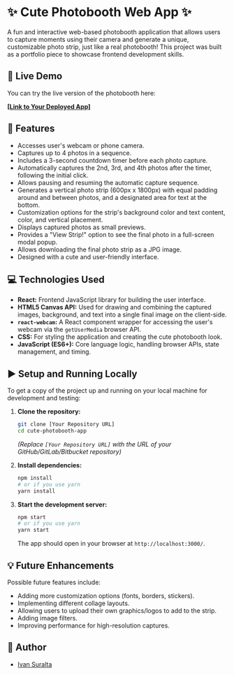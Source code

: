 # ✨ Cute Photobooth Web App ✨

A fun and interactive web-based photobooth application that allows users to capture moments using their camera and generate a unique, customizable photo strip, just like a real photobooth! This project was built as a portfolio piece to showcase frontend development skills.

## 🔗 Live Demo

You can try the live version of the photobooth here:

[**[Link to Your Deployed App]**](https://your-live-app-url.com)

## 📸 Features

- Accesses user's webcam or phone camera.
- Captures up to 4 photos in a sequence.
- Includes a 3-second countdown timer before each photo capture.
- Automatically captures the 2nd, 3rd, and 4th photos after the timer, following the initial click.
- Allows pausing and resuming the automatic capture sequence.
- Generates a vertical photo strip (600px x 1800px) with equal padding around and between photos, and a designated area for text at the bottom.
- Customization options for the strip's background color and text content, color, and vertical placement.
- Displays captured photos as small previews.
- Provides a "View Strip!" option to see the final photo in a full-screen modal popup.
- Allows downloading the final photo strip as a JPG image.
- Designed with a cute and user-friendly interface.

## 💻 Technologies Used

- **React:** Frontend JavaScript library for building the user interface.
- **HTML5 Canvas API:** Used for drawing and combining the captured images, background, and text into a single final image on the client-side.
- **`react-webcam`:** A React component wrapper for accessing the user's webcam via the `getUserMedia` browser API.
- **CSS:** For styling the application and creating the cute photobooth look.
- **JavaScript (ES6+):** Core language logic, handling browser APIs, state management, and timing.

## ▶️ Setup and Running Locally

To get a copy of the project up and running on your local machine for development and testing:

1.  **Clone the repository:**

    ```bash
    git clone [Your Repository URL]
    cd cute-photobooth-app
    ```

    _(Replace `[Your Repository URL]` with the URL of your GitHub/GitLab/Bitbucket repository)_

2.  **Install dependencies:**

    ```bash
    npm install
    # or if you use yarn
    yarn install
    ```

3.  **Start the development server:**
    ```bash
    npm start
    # or if you use yarn
    yarn start
    ```
    The app should open in your browser at `http://localhost:3000/`.

## 💡 Future Enhancements

Possible future features include:

- Adding more customization options (fonts, borders, stickers).
- Implementing different collage layouts.
- Allowing users to upload their own graphics/logos to add to the strip.
- Adding image filters.
- Improving performance for high-resolution captures.

## 👤 Author

- [Ivan Suralta ](https://www.linkedin.com/in/ivan-suralta/)
